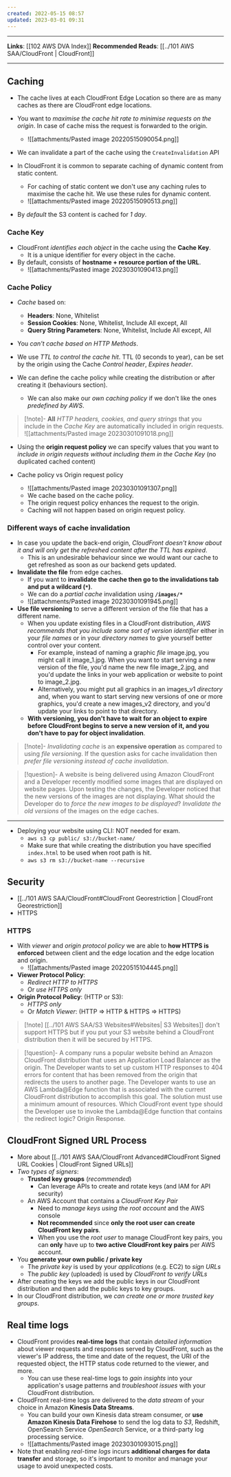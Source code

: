 ```yaml
---
created: 2022-05-15 08:57
updated: 2023-03-01 09:31
---
```

---
**Links**: [[102 AWS DVA Index]]
**Recommended Reads**: [[../101 AWS SAA/CloudFront | CloudFront]]

---
## Caching
- The cache lives at each CloudFront Edge Location so there are as many caches as there are CloudFront edge locations.
- You want to *maximise the cache hit rate to minimise requests on the origin*. In case of cache miss the request is forwarded to the origin.
	- ![[attachments/Pasted image 20220515090054.png]]

- We can invalidate a part of the cache using the `CreateInvalidation` API
- In CloudFront it is common to separate caching of dynamic content from static content. 
	- For caching of static content we don't use any caching rules to maximise the cache hit. We use these rules for dynamic content.
	- ![[attachments/Pasted image 20220515090513.png]]

- By *default* the S3 content is cached for *1 day*. 

### Cache Key
- CloudFront *identifies each object* in the cache using the **Cache Key**.
	- It is a unique identifier for every object in the cache.
- By default, consists of **hostname + resource portion of the URL**.
	- ![[attachments/Pasted image 20230301090413.png]]

### Cache Policy
- *Cache* based on:
	- **Headers**: None, Whitelist
	- **Session Cookies**: None, Whitelist, Include All except, All
	- **Query String Parameters**: None, Whitelist, Include All except, All

- You *can't cache based on HTTP Methods*.
- We use *TTL to control the cache hit*. TTL (0 seconds to year), can be set by the origin using the Cache *Control header*, *Expires header*.
- We can define the cache policy while creating the distribution or after creating it (behaviours section). 
	- We can also make our *own caching policy* if we don't like the ones *predefined by AWS*.

> [!note]- **All** *HTTP headers, cookies, and query strings* that you include in the *Cache Key* are automatically included in origin requests.
> ![[attachments/Pasted image 20230301091018.png]]

- Using the **origin request policy** we can specify values that you want to *include in origin requests without including them in the Cache Key* (no duplicated cached content)

- Cache policy vs Origin request policy
	- ![[attachments/Pasted image 20230301091307.png]]
	- We cache based on the cache policy. 
	- The origin request policy enhances the request to the origin. 
	- Caching will not happen based on origin request policy. 

### Different ways of cache invalidation
- In case you update the back-end origin, *CloudFront doesn't know about it and will only get the refreshed content after the TTL has expired*.
	- This is an undesirable behaviour since we would want our cache to get refreshed as soon as our backend gets updated.
- **Invalidate the file** from edge caches. 
	- If you want to **invalidate the cache then go to the invalidations tab and put a wildcard (`*`)**.
	- We can do a *partial cache* invalidation using **`/images/*`**
	- ![[attachments/Pasted image 20230301091945.png]] 
- **Use file versioning** to serve a different version of the file that has a different name.
	- When you update existing files in a CloudFront distribution, *AWS recommends that you include some sort of version identifier* either in your *file names* or in your *directory names* to give yourself better control over your content. 
		- For example, instead of naming a graphic *file* image.jpg, you might call it image_1.jpg. When you want to start serving a new version of the file, you'd name the new file image_2.jpg, and you'd update the links in your web application or website to point to image_2.jpg. 
		- Alternatively, you might put all graphics in an images_v1 *directory* and, when you want to start serving new versions of one or more graphics, you'd create a new images_v2 directory, and you'd update your links to point to that directory. 
	- **With versioning, you don't have to wait for an object to expire before CloudFront begins to serve a new version of it, and you don't have to pay for object invalidation**. 

> [!note]- *Invalidating cache* is an **expensive operation** as compared to using *file versioning*.
> If the question asks for cache invalidation then *prefer file versioning instead of cache invalidation*.

> [!question]- A website is being delivered using Amazon CloudFront and a Developer recently modified some images that are displayed on website pages. Upon testing the changes, the Developer noticed that the new versions of the images are not displaying. What should the Developer do to *force the new images to be displayed*?
> *Invalidate the old versions* of the images on the edge caches.

---
- Deploying your website using CLI: NOT needed for exam.
	- `aws s3 cp public/ s3://bucket-name/`
	- Make sure that while creating the distribution you have specified `index.html` to be used when root path is hit.
	- `aws s3 rm s3://bucket-name --recursive`

## Security
-  [[../101 AWS SAA/CloudFront#CloudFront Georestriction | CloudFront Georestriction]]
- HTTPS

### HTTPS
- With *viewer* and *origin protocol policy* we are able to **how HTTPS is enforced** between client and the edge location and the edge location and origin.
	- ![[attachments/Pasted image 20220515104445.png]]
- **Viewer Protocol Policy**:
	- *Redirect HTTP to HTTPS*
	- Or *use HTTPS only*
- **Origin Protocol Policy**: (HTTP or S3):
	- *HTTPS only*
	- Or *Match Viewer*: (HTTP => HTTP & HTTPS => HTTPS)

> [!note] [[../101 AWS SAA/S3 Websites#Websites| S3 Websites]] don't support HTTPS but if you put your S3 website behind a CloudFront distribution then it will be secured by HTTPS.

> [!question]- A company runs a popular website behind an Amazon CloudFront distribution that uses an Application Load Balancer as the origin. The Developer wants to set up custom HTTP responses to 404 errors for content that has been removed from the origin that redirects the users to another page. The Developer wants to use an AWS Lambda@Edge function that is associated with the current CloudFront distribution to accomplish this goal. The solution must use a minimum amount of resources. Which CloudFront event type should the Developer use to invoke the Lambda@Edge function that contains the redirect logic?
> Origin Response.

## CloudFront Signed URL Process
- More about [[../101 AWS SAA/CloudFront Advanced#CloudFront Signed URL Cookies | CloudFront Signed URLs]]
- *Two types of signers*:
	- **Trusted key groups** (*recommended*)
		- Can leverage APIs to create and rotate keys (and IAM for API security)
	- An AWS Account that contains a *CloudFront Key Pair*
		- Need to *manage keys using the root account* and the AWS console
		- **Not recommended** since **only the root user can create CloudFront key pairs**.
		- When you use the *root user* to manage CloudFront key pairs, you can **only** have up to **two active CloudFront key pairs** per AWS account.
- You **generate your own public / private key** 
	- The *private key* is used by your *applications* (e.g. EC2) to *sign URLs*
	- The *public key* (uploaded) is used by *CloudFront to verify URLs* 
- After creating the keys we add the public keys in our CloudFront distribution and then add the public keys to key groups.
- In our CloudFront distribution, we *can create one or more trusted key groups*.

## Real time logs
- CloudFront provides **real-time logs** that contain *detailed information* about viewer requests and responses served by CloudFront, such as the viewer's IP address, the time and date of the request, the URI of the requested object, the HTTP status code returned to the viewer, and more.
	- You can use these real-time logs to *gain insights* into your application's usage patterns and *troubleshoot issues* with your CloudFront distribution.
- CloudFront real-time logs are delivered to the *data stream* of your choice in Amazon **Kinesis Data Streams**. 
	- You can build your own Kinesis data stream consumer, or **use Amazon Kinesis Data Firehose** to send the log data to *S3*, Redshift, OpenSearch Service *OpenSearch* Service, or a third-party log processing service.
	- ![[attachments/Pasted image 20230301093015.png]] 
- Note that enabling *real-time logs* incurs **additional charges for data transfer** and storage, so it's important to monitor and manage your usage to avoid unexpected costs.